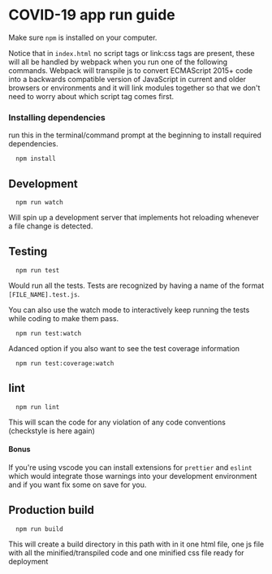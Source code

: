 # COVID-19 app run guide

Make sure `npm` is installed on your computer.

Notice that in `index.html` no script tags or link:css tags are present, these will all be handled by webpack when you run one of the following commands. Webpack will transpile js to convert ECMAScript 2015+ code into a backwards compatible version of JavaScript in current and older browsers or environments and it will link modules together so that we don't need to worry about which script tag comes first.

### Installing dependencies

run this in the terminal/command prompt at the beginning to install required dependencies.

```
  npm install
```

## Development

```
  npm run watch
```

Will spin up a development server that implements hot reloading whenever a file change is detected.

## Testing

```
  npm run test
```

Would run all the tests. Tests are recognized by having a name of the format `[FILE_NAME].test.js`.

You can also use the watch mode to interactively keep running the tests while coding to make them pass.

```
  npm run test:watch
```

Adanced option if you also want to see the test coverage information

```
  npm run test:coverage:watch
```

## lint

```
  npm run lint
```

This will scan the code for any violation of any code conventions (checkstyle is here again)

#### Bonus

If you're using vscode you can install extensions for `prettier` and `eslint` which would integrate those warnings into your development environment and if you want fix some on save for you.

## Production build

```
  npm run build
```

This will create a build directory in this path with in it one html file, one js file with all the minified/transpiled code and one minified css file ready for deployment
